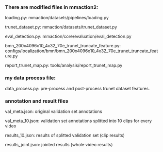 ### There are modified files in mmaction2:

loading.py: mmaction/datasets/pipelines/loading.py

trunet_dataset.py: mmaction/datasets/trunet_dataset.py

eval_detection.py: mmaction/core/evaluation/eval_detection.py

bmn_200x4096x10_4x32_70e_trunet_truncate_feature.py: configs/localization/bmn/bmn_200x4096x10_4x32_70e_trunet_truncate_feature.py

report_trunet_map.py: tools/analysis/report_trunet_map.py



### my data process file:

data_process.py: pre-process and post-process trunet dataset features.



### annotation and result files

val_meta.json: original validation set annotations



val_meta_10.json: validation set annotations splitted into 10 clips for every video



results_10.json: results of splitted validation set (clip results)



results_joint.json: jointed results (whole video results)